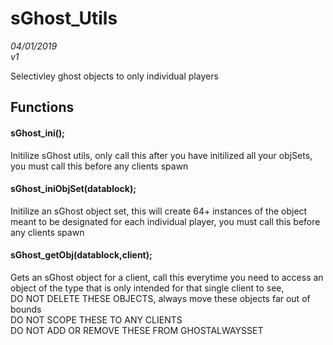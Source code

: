 # sGhost_Utils
*04/01/2019*  
*v1*


Selectivley ghost objects to only individual players

## Functions

#### sGhost_ini();
Initilize sGhost utils, only call this after you have initilized all your objSets, you must call this before any clients spawn
#### sGhost_iniObjSet(datablock);
Initilize an sGhost object set, this will create 64+ instances of the object meant to be designated for each individual player, you must call this before any clients spawn
#### sGhost_getObj(datablock,client);
Gets an sGhost object for a client, call this everytime you need to access an object of the type that is only intended for that single client to see,  
DO NOT DELETE THESE OBJECTS, always move these objects far out of bounds  
DO NOT SCOPE THESE TO ANY CLIENTS  
DO NOT ADD OR REMOVE THESE FROM GHOSTALWAYSSET